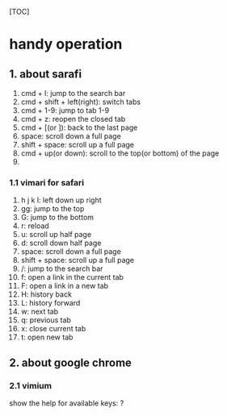 [TOC]
# handy operation

## 1. about sarafi
1. cmd + l: jump to the search bar
2. cmd + shift + left(right): switch tabs
3. cmd + 1-9: jump to tab 1-9
4. cmd + z: reopen the closed tab
5. cmd + [(or ]): back to the last page
6. space: scroll down a full page
7. shift + space: scroll up a full page
9. cmd + up(or down): scroll to the top(or bottom) of the page
10. 

### 1.1 vimari for safari
1. h j k l: left down up right
2. gg: jump to the top
3. G: jump to the bottom
4. r: reload
5. u: scroll up half page
6. d: scroll down half page
7. space: scroll down a full page
8. shift + space: scroll up a full page
9. /: jump to the search bar
10. f: open a link in the current tab
11. F: open a link in a new tab
12. H: history back
13. L: history forward
14. w: next tab
15. q: previous tab
16. x: close current tab
17. t: open new tab

## 2. about google chrome

### 2.1 vimium
show the help for available keys: ?
